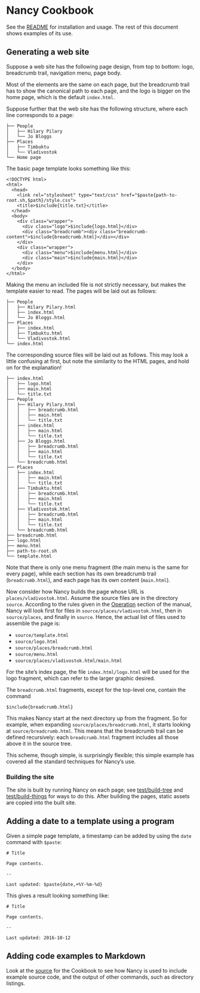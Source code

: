 # Nancy Cookbook

See the [README](README.md) for installation and usage. The rest of this
document shows examples of its use.

## Generating a web site <a name="website-example"></a>

[FIXME]: # (Use a diagram below)
Suppose a web site has the following page design, from top to bottom: logo,
breadcrumb trail, navigation menu, page body.

Most of the elements are the same on each page, but the breadcrumb trail has
to show the canonical path to each page, and the logo is bigger on the home
page, which is the default `index.html`.

Suppose further that the web site has the following structure, where each
line corresponds to a page:

    ├── People
    │   ├── Hilary Pilary
    │   └── Jo Bloggs
    ├── Places
    │   ├── Timbuktu
    │   └── Vladivostok
    └── Home page

The basic page template looks something like this:

    <!DOCTYPE html>
    <html>
      <head>
        <link rel="stylesheet" type="text/css" href="$paste{path-to-root.sh,$path}/style.css">
        <title>$include{title.txt}</title>
      </head>
      <body>
        <div class="wrapper">
          <div class="logo">$include{logo.html}</div>
          <div class="breadcrumb"><div class="breadcrumb-content">$include{breadcrumb.html}</div></div>
        </div>
        <div class="wrapper">
          <div class="menu">$include{menu.html}</div>
          <div class="main">$include{main.html}</div>
        </div>
      </body>
    </html>

Making the menu an included file is not strictly necessary, but makes the
template easier to read. The pages will be laid out as follows:

    ├── People
    │   ├── Hilary Pilary.html
    │   ├── index.html
    │   └── Jo Bloggs.html
    ├── Places
    │   ├── index.html
    │   ├── Timbuktu.html
    │   └── Vladivostok.html
    └── index.html

The corresponding source files will be laid out as follows. This may look a
little confusing at first, but note the similarity to the HTML pages, and
hold on for the explanation!

    ├── index.html
    │   ├── logo.html
    │   ├── main.html
    │   └── title.txt
    ├── People
    │   ├── Hilary Pilary.html
    │   │   ├── breadcrumb.html
    │   │   ├── main.html
    │   │   └── title.txt
    │   ├── index.html
    │   │   ├── main.html
    │   │   └── title.txt
    │   ├── Jo Bloggs.html
    │   │   ├── breadcrumb.html
    │   │   ├── main.html
    │   │   └── title.txt
    │   └── breadcrumb.html
    ├── Places
    │   ├── index.html
    │   │   ├── main.html
    │   │   └── title.txt
    │   ├── Timbuktu.html
    │   │   ├── breadcrumb.html
    │   │   ├── main.html
    │   │   └── title.txt
    │   ├── Vladivostok.html
    │   │   ├── breadcrumb.html
    │   │   ├── main.html
    │   │   └── title.txt
    │   └── breadcrumb.html
    ├── breadcrumb.html
    ├── logo.html
    ├── menu.html
    ├── path-to-root.sh
    └── template.html

Note that there is only one menu fragment (the main menu is the same for
every page), while each section has its own breadcrumb trail
(`breadcrumb.html`), and each page has its own content
(`main.html`).

Now consider how Nancy builds the page whose URL is
`places/vladivostok.html`. Assume the source files are in the directory
`source`. According to the rules given in the
[Operation](README.md#operation) section of the manual, Nancy will look
first for files in `source/places/vladivostok.html`, then in
`source/places`, and finally in `source`. Hence, the actual list of files
used to assemble the page is:

[FIXME]: # (Generate this list)
* `source/template.html`
* `source/logo.html`
* `source/places/breadcrumb.html`
* `source/menu.html`
* `source/places/vladivostok.html/main.html`

For the site’s index page, the file `index.html/logo.html` will be used
for the logo fragment, which can refer to the larger graphic desired.

The `breadcrumb.html` fragments, except for the top-level one, contain the
command

    $include{breadcrumb.html}
    
This makes Nancy start at the next directory up from the fragment. So for
example, when expanding `source/places/breadcrumb.html`, it starts looking
at `source/breadcrumb.html`. This means that the breadcrumb trail can be
defined recursively: each `breadcrumb.html` fragment includes all those
above it in the source tree.

This scheme, though simple, is surprisingly flexible; this simple example
has covered all the standard techniques for Nancy’s use.

### Building the site

The site is built by running Nancy on each page; see
[test/build-tree](test/build-tree) and
[test/build-things](test/build-things) for ways to do this. After building
the pages, static assets are copied into the built site.

[FIXME]: # (Explain how to serve the web site dynamically.)

## Adding a date to a template using a program <a name="date-example"></a>

Given a simple page template, a timestamp can be added by using the `date`
command with `$paste`:

    # Title
    
    Page contents.
    
    --
    
    Last updated: $paste{date,+%Y-%m-%d}

This gives a result looking something like:

    # Title
    
    Page contents.
    
    --
    
    Last updated: 2016-10-12

## Adding code examples to Markdown
[FIXME]: # (Explain the techniques)

Look at the [source](Cookbook.md.in) for the Cookbook to see how Nancy is
used to include example source code, and the output of other commands, such
as directory listings.

[FIXME]: # (Add an example about uniquely numbered invoices)